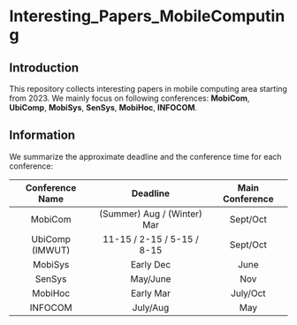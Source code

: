 # Interesting_Papers_MobileComputing

## Introduction

This repository collects interesting papers in mobile computing area starting from 2023. We mainly focus on following conferences: **MobiCom**, **UbiComp**, **MobiSys**, **SenSys**, **MobiHoc**, **INFOCOM**.

## Information

We summarize the approximate deadline and the conference time for each conference:

| Conference Name | Deadline | Main Conference |
| :-: | :-: | :-: |
| MobiCom | (Summer) Aug / (Winter) Mar | Sept/Oct |
| UbiComp (IMWUT) | 11-15 / 2-15 / 5-15 / 8-15 | Sept/Oct |
| MobiSys | Early Dec | June |
| SenSys | May/June | Nov |
| MobiHoc | Early Mar | July/Oct |
| INFOCOM | July/Aug  | May |
